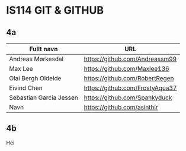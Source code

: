 # IS114 GIT & GITHUB

## 4a

| Fullt navn | URL |
| --- | --- |
| Andreas Mørkesdal| https://github.com/Andreassm99 |
| Max Lee | https://github.com/Maxlee136 |
| Olai Bergh Oldeide | https://github.com/RobertRegen |
| Eivind Chen | https://github.com/FrostyAqua37 |
| Sebastian Garcia Jessen | https://github.com/Spankyduck |
| Navn | https://github.com/aslnthir |

## 4b
Hei
